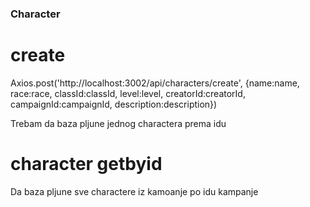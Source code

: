 ### Character

# create
Axios.post('http://localhost:3002/api/characters/create', {name:name, race:race, classId:classId, level:level, creatorId:creatorId, campaignId:campaignId, description:description})


Trebam da baza pljune jednog charactera prema idu
# character getbyid
Da baza pljune sve charactere iz kamoanje po idu kampanje